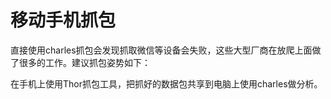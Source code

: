 # 移动手机抓包

直接使用charles抓包会发现抓取微信等设备会失败，这些大型厂商在放爬上面做了很多的工作。建议抓包姿势如下：

在手机上使用Thor抓包工具，把抓好的数据包共享到电脑上使用charles做分析。